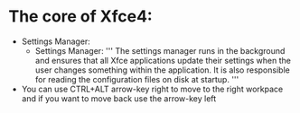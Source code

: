 # The core of Xfce4:

* Settings Manager:
    - Settings Manager:
   ''' 
    The settings manager runs in the background and ensures that all Xfce applications update their settings when the user changes something within the application. It is also responsible for reading the configuration files on disk at startup.
   '''
* You can use CTRL+ALT arrow-key right to move to the right workpace and if you want to move back use the arrow-key left
